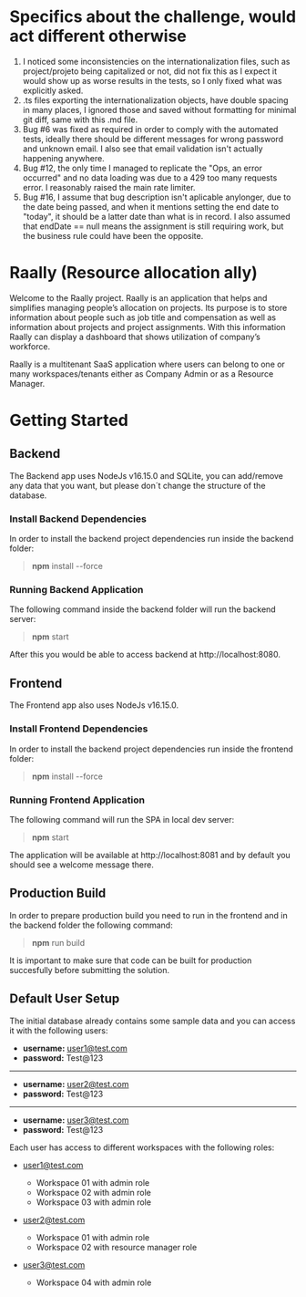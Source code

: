 # Specifics about the challenge, would act different otherwise

1. I noticed some inconsistencies on the internationalization files, such as project/projeto being capitalized or not, did not fix this as I expect it would show up as worse results in the tests, so I only fixed what was explicitly asked.
2. .ts files exporting the internationalization objects, have double spacing in many places, I ignored those and saved without formatting for minimal git diff, same with this .md file.
3. Bug #6 was fixed as required in order to comply with the automated tests, ideally there should be different messages for wrong password and unknown email. I also see that email validation isn't actually happening anywhere.
3. Bug #12, the only time I managed to replicate the "Ops, an error occurred" and no data loading was due to a 429 too many requests error. I reasonably raised the main rate limiter.
4. Bug #16, I assume that bug description isn't aplicable anylonger, due to the date being passed, and when it mentions setting the end date to "today", it should be a latter date than what is in record. I also assumed that endDate == null means the assignment is still requiring work, but the business rule could have been the opposite.

# Raally (Resource allocation ally)

Welcome to the Raally project. Raally is an application that helps and simplifies managing people’s allocation on projects. Its purpose is to store information about people such as job title and compensation as well as information about projects and project assignments. With this information Raally can display a dashboard that shows utilization of company’s workforce. 

Raally is a multitenant SaaS application where users can belong to one or many workspaces/tenants either as Company Admin or as a Resource Manager.

# Getting Started

## Backend

The Backend app uses NodeJs v16.15.0 and SQLite, you can add/remove any data that you want, but please don´t change the structure of the database.

### Install Backend Dependencies

In order to install the backend project dependencies run inside the backend folder:

> **npm** install --force

### Running Backend Application

The following command inside the backend folder will run the backend server:

> **npm** start

After this you would be able to access backend at http://localhost:8080. 

## Frontend

The Frontend app also uses NodeJs v16.15.0.

### Install Frontend Dependencies

In order to install the backend project dependencies run inside the frontend folder:

> **npm** install --force

### Running Frontend Application

The following command will run the SPA in local dev server:

> **npm** start

The application will be available at http://localhost:8081 and by default you should see a welcome message there.

## Production Build

In order to prepare production build you need to run in the frontend and in the backend folder the following command:

> **npm** run build

It is important to make sure that code can be built for production succesfully before submitting the solution.

## Default User Setup

The initial database already contains some sample data and you can access it with the following users:

 - **username:** user1@test.com
 - **password:** Test@123

---

 - **username:** user2@test.com
 - **password:** Test@123

---

 - **username:** user3@test.com
 - **password:** Test@123

Each user has access to different workspaces with the following roles:

- user1@test.com
  - Workspace 01 with admin role
  - Workspace 02 with admin role
  - Workspace 03 with admin role

- user2@test.com
  - Workspace 01 with admin role
  - Workspace 02 with resource manager role

- user3@test.com
  - Workspace 04 with admin role


